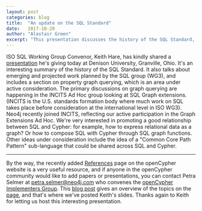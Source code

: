 ```yaml
---
layout: post
categories: blog
title:  "An update on the SQL Standard"
date:   2017-10-20
author: "Alastair Green"
excerpt: "This presentation discusses the history of the SQL Standard, and describes upcoming work, including property graph querying."
---
```


ISO SQL Working Group Convenor, Keith Hare, has kindly shared a [presentation](https://s3.amazonaws.com/artifacts.opencypher.org/website/materials/SQLStandards_2017-10-20.pdf) he's giving today at Denison University, Granville, Ohio.
It's an interesting summary of the history of the SQL Standard.
It also talks about emerging and projected work planned by the SQL group (WG3), and includes a section on property graph querying, which is an area under active consideration.
The primary discussions on graph querying are happening in the INCITS Ad Hoc group looking at SQL Graph extensions.
(INCITS is the U.S. standards formation body where much work on SQL takes place before consideration at the international level in ISO WG3).
Neo4j recently joined INCITS, reflecting our active participation in the Graph Extensions Ad Hoc.
We're very interested in promoting a good relationship between SQL and Cypher: for example, how to express relational data as a graph?
Or how to compose SQL with Cypher through SQL graph functions.
Other ideas under consideration include the idea of a "Common Core Path Pattern" sub-language that could be shared across SQL and Cypher.

---

By the way, the recently added [References](/references) page on the openCypher website is a very useful resource, and if anyone in the openCypher community would like to add papers or presentations, you can contact Petra Selmer at <petra.selmer@neo4j.com> who convenes the [openCypher Implementers Group](/ocig).
This [blog post](/blog/2017/10/20/references/) gives an overview of the topics on the [page](/references#cypher-sql), and that's where we've posted Keith's slides.
Thanks again to Keith for letting us host this interesting presentation.
